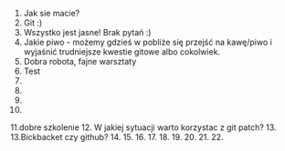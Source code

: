 1. Jak sie macie?
2. Git :)
3. Wszystko jest jasne! Brak pytań :)
4. Jakie piwo - możemy gdzieś w pobliże się przejść na kawę/piwo i wyjaśnić trudniejsze kwestie gitowe albo cokolwiek.
5. Dobra robota, fajne warsztaty
6. Test 
7.
8.
9.
10.
11.dobre szkolenie
12. W jakiej sytuacji warto korzystac z git patch?
13.
13.Bickbacket czy github?
14.
15.
16.
17.
18.
19.
20.
21.
22.
